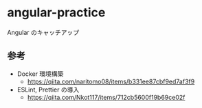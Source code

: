 # angular-practice

Angular のキャッチアップ

## 参考

- Docker 環境構築
  - https://qiita.com/naritomo08/items/b331ee87cbf9ed7af3f9
- ESLint, Prettier の導入
  - https://qiita.com/Nkot117/items/712cb5600f19b69ce02f
